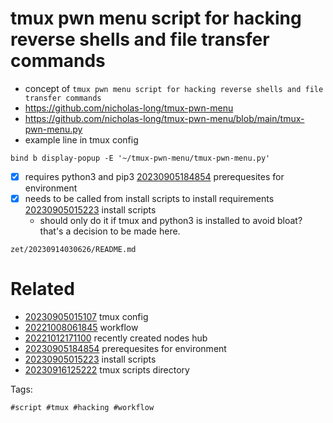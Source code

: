 # tmux pwn menu script for hacking reverse shells and file transfer commands

- concept of `tmux pwn menu script for hacking reverse shells and file transfer commands`
- https://github.com/nicholas-long/tmux-pwn-menu
- https://github.com/nicholas-long/tmux-pwn-menu/blob/main/tmux-pwn-menu.py
- example line in tmux config
```
bind b display-popup -E '~/tmux-pwn-menu/tmux-pwn-menu.py'
```
- [x] requires python3 and pip3 [20230905184854](/zet/20230905184854/README.md) prerequesites for environment
- [x] needs to be called from install scripts to install requirements [20230905015223](/zet/20230905015223/README.md) install scripts
  - should only do it if tmux and python3 is installed to avoid bloat? that's a decision to be made here.

` zet/20230914030626/README.md `

# Related

- [20230905015107](/zet/20230905015107/README.md) tmux config
- [20221008061845](/zet/20221008061845/README.md) workflow
- [20221012171100](/zet/20221012171100/README.md) recently created nodes hub
- [20230905184854](/zet/20230905184854/README.md) prerequesites for environment
- [20230905015223](/zet/20230905015223/README.md) install scripts
- [20230916125222](/zet/20230916125222/README.md) tmux scripts directory

Tags:

    #script #tmux #hacking #workflow
